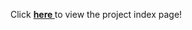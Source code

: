 Click <strong> <a href="https://cemarquez.github.io/IP-Calculator/" > here </a> </strong> to view the project index page!
